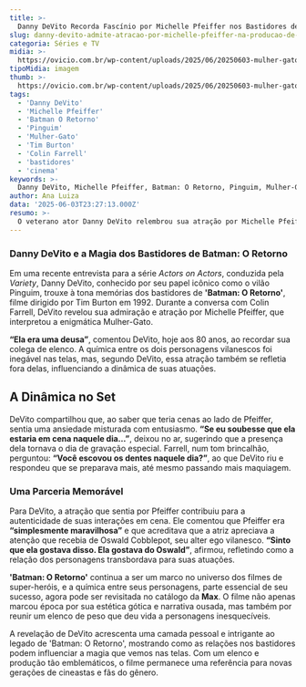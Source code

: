 ```yaml
---
title: >-
  Danny DeVito Recorda Fascínio por Michelle Pfeiffer nos Bastidores de Batman: O Retorno
slug: danny-devito-admite-atracao-por-michelle-pfeiffer-na-producao-de-batman-o-retorno
categoria: Séries e TV
midia: >-
  https://ovicio.com.br/wp-content/uploads/2025/06/20250603-mulher-gato-pinguim-batman-o-retorno.webp
tipoMidia: imagem
thumb: >-
  https://ovicio.com.br/wp-content/uploads/2025/06/20250603-mulher-gato-pinguim-batman-o-retorno.webp
tags:
  - 'Danny DeVito'
  - 'Michelle Pfeiffer'
  - 'Batman O Retorno'
  - 'Pinguim'
  - 'Mulher-Gato'
  - 'Tim Burton'
  - 'Colin Farrell'
  - 'bastidores'
  - 'cinema'
keywords: >-
  Danny DeVito, Michelle Pfeiffer, Batman: O Retorno, Pinguim, Mulher-Gato, Tim Burton, Colin Farrell, bastidores, cinema
author: Ana Luiza
data: '2025-06-03T23:27:13.000Z'
resumo: >-
  O veterano ator Danny DeVito relembrou sua atração por Michelle Pfeiffer durante as filmagens de 'Batman: O Retorno'. A revelação ocorreu em um bate-papo descontraído com Colin Farrell.
---
```


### Danny DeVito e a Magia dos Bastidores de Batman: O Retorno

Em uma recente entrevista para a série _Actors on Actors_, conduzida pela _Variety_, Danny DeVito, conhecido por seu papel icônico como o vilão Pinguim, trouxe à tona memórias dos bastidores de **'Batman: O Retorno'**, filme dirigido por Tim Burton em 1992. Durante a conversa com Colin Farrell, DeVito revelou sua admiração e atração por Michelle Pfeiffer, que interpretou a enigmática Mulher-Gato.

**“Ela era uma deusa”**, comentou DeVito, hoje aos 80 anos, ao recordar sua colega de elenco. A química entre os dois personagens vilanescos foi inegável nas telas, mas, segundo DeVito, essa atração também se refletia fora delas, influenciando a dinâmica de suas atuações.

## A Dinâmica no Set

DeVito compartilhou que, ao saber que teria cenas ao lado de Pfeiffer, sentia uma ansiedade misturada com entusiasmo. **“Se eu soubesse que ela estaria em cena naquele dia…”**, deixou no ar, sugerindo que a presença dela tornava o dia de gravação especial. Farrell, num tom brincalhão, perguntou: **“Você escovou os dentes naquele dia?”**, ao que DeVito riu e respondeu que se preparava mais, até mesmo passando mais maquiagem.

### Uma Parceria Memorável

Para DeVito, a atração que sentia por Pfeiffer contribuiu para a autenticidade de suas interações em cena. Ele comentou que Pfeiffer era **“simplesmente maravilhosa”** e que acreditava que a atriz apreciava a atenção que recebia de Oswald Cobblepot, seu alter ego vilanesco. **“Sinto que ela gostava disso. Ela gostava do Oswald”**, afirmou, refletindo como a relação dos personagens transbordava para suas atuações.

**'Batman: O Retorno'** continua a ser um marco no universo dos filmes de super-heróis, e a química entre seus personagens, parte essencial de seu sucesso, agora pode ser revisitada no catálogo da **Max**. O filme não apenas marcou época por sua estética gótica e narrativa ousada, mas também por reunir um elenco de peso que deu vida a personagens inesquecíveis.

A revelação de DeVito acrescenta uma camada pessoal e intrigante ao legado de 'Batman: O Retorno', mostrando como as relações nos bastidores podem influenciar a magia que vemos nas telas. Com um elenco e produção tão emblemáticos, o filme permanece uma referência para novas gerações de cineastas e fãs do gênero.